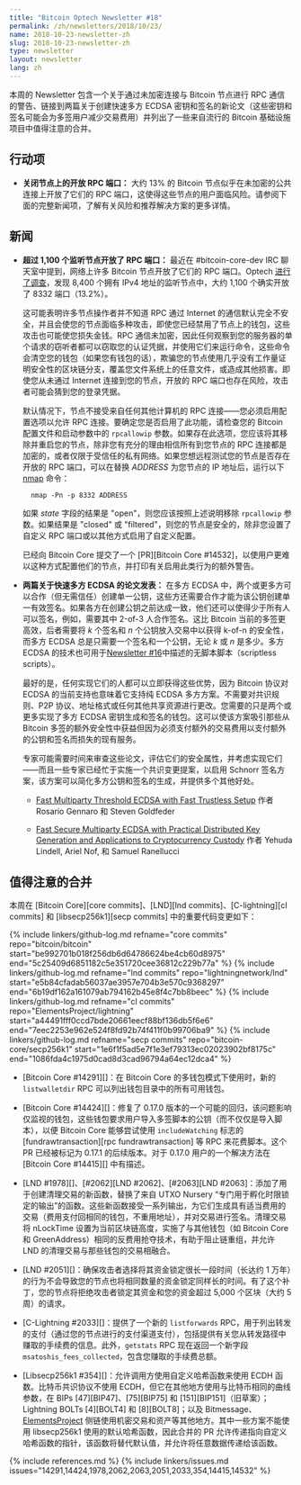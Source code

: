 ```yaml
---
title: "Bitcoin Optech Newsletter #18"
permalink: /zh/newsletters/2018/10/23/
name: 2018-10-23-newsletter-zh
slug: 2018-10-23-newsletter-zh
type: newsletter
layout: newsletter
lang: zh
---
```

本周的 Newsletter 包含一个关于通过未加密连接与 Bitcoin 节点进行 RPC 通信的警告、链接到两篇关于创建快速多方 ECDSA 密钥和签名的新论文（这些密钥和签名可能会为多签用户减少交易费用）并列出了一些来自流行的 Bitcoin 基础设施项目中值得注意的合并。

## 行动项

- **<!--close-open-rpc-ports-on-nodes-->关闭节点上的开放 RPC 端口：** 大约 13% 的 Bitcoin 节点似乎在未加密的公共连接上开放了它们的 RPC 端口，这使得这些节点的用户面临风险。请参阅下面的完整新闻项，了解有关风险和推荐解决方案的更多详情。

## 新闻

- **<!--over-1,100-listening-nodes-have-open-rpc-ports-->超过 1,100 个监听节点开放了 RPC 端口：** 最近在 #bitcoin-core-dev IRC 聊天室中提到，网络上许多 Bitcoin 节点开放了它们的 RPC 端口。Optech [进行了调查][port scan summary]，发现 8,400 个拥有 IPv4 地址的监听节点中，大约 1,100 个确实开放了 8332 端口（13.2%）。

    这可能表明许多节点操作者并不知道 RPC 通过 Internet 的通信默认完全不安全，并且会使您的节点面临多种攻击，即使您已经禁用了节点上的钱包，这些攻击也可能使您损失金钱。RPC 通信未加密，因此任何观察到您的服务器的单个请求的窃听者都可以窃取您的认证凭据，并使用它们来运行命令，这些命令会清空您的钱包（如果您有钱包的话），欺骗您的节点使用几乎没有工作量证明安全性的区块链分支，覆盖您文件系统上的任意文件，或造成其他损害。即使您从未通过 Internet 连接到您的节点，开放的 RPC 端口也存在风险，攻击者可能会猜到您的登录凭据。

    默认情况下，节点不接受来自任何其他计算机的 RPC 连接——您必须启用配置选项以允许 RPC 连接。要确定您是否启用了此功能，请检查您的 Bitcoin 配置文件和启动参数中的 `rpcallowip` 参数。如果存在此选项，您应该将其移除并重启您的节点，除非您有充分的理由相信所有到您节点的 RPC 连接都是加密的，或者仅限于受信任的私有网络。如果您想远程测试您的节点是否存在开放的 RPC 端口，可以在替换 *ADDRESS* 为您节点的 IP 地址后，运行以下 [nmap][] 命令：

        nmap -Pn -p 8332 ADDRESS

    如果 *state* 字段的结果是 "open"，则您应该按照上述说明移除 `rpcallowip` 参数。如果结果是 "closed" 或 "filtered"，则您的节点是安全的，除非您设置了自定义 RPC 端口或以其他方式启用了自定义配置。

    已经向 Bitcoin Core 提交了一个 [PR][Bitcoin Core #14532]，以使用户更难以这种方式配置他们的节点，并打印有关启用此类行为的额外警告。

- **<!--two-papers-published-on-fast-multiparty-ecdsa-->两篇关于快速多方 ECDSA 的论文发表：** 在多方 ECDSA 中，两个或更多方可以合作（但无需信任）创建单一公钥，这些方还需要合作才能为该公钥创建单一有效签名。如果各方在创建公钥之前达成一致，他们还可以使得少于所有人可以签名，例如，需要其中 2-of-3 人合作签名。这比 Bitcoin 当前的多签更高效，后者需要将 *k* 个签名和 *n* 个公钥放入交易中以获得 k-of-n 的安全性，而多方 ECDSA 总是只需要一个签名和一个公钥，无论 *k* 或 *n* 是多少。多方 ECDSA 的技术也可用于[Newsletter #16][news16 mpecdsa]中描述的无脚本脚本（scriptless scripts）。

    最好的是，任何实现它们的人都可以立即获得这些优势，因为 Bitcoin 协议对 ECDSA 的当前支持也意味着它支持纯 ECDSA 多方方案。不需要对共识规则、P2P 协议、地址格式或任何其他共享资源进行更改。您需要的只是两个或更多实现了多方 ECDSA 密钥生成和签名的钱包。这可以使该方案吸引那些从 Bitcoin 多签的额外安全性中获益但因为必须支付额外的交易费用以支付额外的公钥和签名而损失的现有服务。

    专家可能需要时间来审查这些论文，评估它们的安全属性，并考虑实现它们——而且一些专家已经忙于实施一个共识变更提案，以启用 Schnorr 签名方案，该方案可以简化多方公钥和签名的生成，并提供多个其他好处。

    - [Fast Multiparty Threshold ECDSA with Fast Trustless Setup][mpecdsa goldfeder] 作者 Rosario Gennaro 和 Steven Goldfeder

    - [Fast Secure Multiparty ECDSA with Practical Distributed Key Generation and Applications to Cryptocurrency Custody][mpecdsa lindell] 作者 Yehuda Lindell, Ariel Nof, 和 Samuel Ranellucci

[mpecdsa goldfeder]: http://stevengoldfeder.com/papers/GG18.pdf
[mpecdsa lindell]: https://eprint.iacr.org/2018/987.pdf

## 值得注意的合并

本周在 [Bitcoin Core][core commits]、[LND][lnd commits]、[C-lightning][cl commits] 和 [libsecp256k1][secp commits] 中的重要代码变更如下：

{% include linkers/github-log.md
  refname="core commits"
  repo="bitcoin/bitcoin"
  start="be992701b018f256db6d64786624be4cb60d8975"
  end="5c25409d6851182c5e351720cee36812c229b77a"
%}
{% include linkers/github-log.md
  refname="lnd commits"
  repo="lightningnetwork/lnd"
  start="e5b84cfadab56037ae3957e704b3e570c9368297"
  end="6b19df162a161079ab794162b45e8f4c7bb8beec"
%}
{% include linkers/github-log.md
  refname="cl commits"
  repo="ElementsProject/lightning"
  start="a44491fff0ccd7bde20661eecf88bf136db5f6e6"
  end="7eec2253e962e524f8fd92b74f411f0b99706ba9"
%}
{% include linkers/github-log.md
  refname="secp commits"
  repo="bitcoin-core/secp256k1"
  start="1e6f1f5ad5e7f1e3ef79313ec02023902bf8175c"
  end="1086fda4c1975d0cad8d3cad96794a64ec12dca4"
%}

- [Bitcoin Core #14291][]：在 Bitcoin Core 的多钱包模式下使用时，新的 `listwalletdir` RPC 可以列出钱包目录中的所有可用钱包。

- [Bitcoin Core #14424][]：修复了 0.17.0 版本的一个可能的回归，该问题影响仅监视的钱包，这些钱包要求用户导入多签脚本的公钥（而不仅仅是导入脚本），以便 Bitcoin Core 能够尝试使用 `includeWatching` 标志的 [fundrawtransaction][rpc fundrawtransaction] 等 RPC 来花费脚本。这个 PR 已经被标记为 0.17.1 的后续版本。对于 0.17.0 用户的一个解决方法在 [Bitcoin Core #14415][] 中有描述。

- [LND #1978][]、[#2062][LND #2062]、[#2063][LND #2063]：添加了用于创建清理交易的新函数，替换了来自 UTXO Nursery “专门用于孵化时限锁定的输出”的函数。这些新函数接受一系列输出，为它们生成具有适当费用的交易（费用支付回相同的钱包，不重用地址），并对交易进行签名。清理交易将 nLockTime 设置为当前区块链高度，实施了与其他钱包（如 Bitcoin Core 和 GreenAddress）相同的反费用抢夺技术，有助于阻止链重组，并允许 LND 的清理交易与那些钱包的交易相融合。

- [LND #2051][]：确保攻击者选择将其资金锁定很长一段时间（长达约 1 万年）的行为不会导致您的节点也将相同数量的资金锁定同样长的时间。有了这个补丁，您的节点将拒绝攻击者锁定其资金和您的资金超过 5,000 个区块（大约 5 周）的请求。

- [C-Lightning #2033][]：提供了一个新的 `listforwards` RPC，用于列出转发的支付（通过您的节点进行的支付渠道支付），包括提供有关您从转发路径中赚取的手续费的信息。此外，`getstats` RPC 现在返回一个新字段 `msatoshis_fees_collected`，包含您赚取的手续费总额。

- [Libsecp256k1 #354][]：允许调用方使用自定义哈希函数来使用 ECDH 函数。比特币共识协议不使用 ECDH，但它在其他地方使用与比特币相同的曲线参数，在 BIPs [47][BIP47]、[75][BIP75] 和 [151][BIP151]（旧草案）；Lightning BOLTs [4][BOLT4] 和 [8][BOLT8]；以及 Bitmessage、[ElementsProject][] 侧链使用机密交易和资产等其他地方。其中一些方案不能使用 libsecp256k1 使用的默认哈希函数，因此合并的 PR 允许传递指向自定义哈希函数的指针，该函数将替代默认值，并允许将任意数据传递给该函数。

{% include references.md %}
{% include linkers/issues.md issues="14291,14424,1978,2062,2063,2051,2033,354,14415,14532" %}

[bitmessage]: https://bitmessage.org/wiki/Encryption
[elementsproject]: https://elementsproject.org/
[port scan summary]: https://gist.github.com/harding/bf6115a567e80ba5e737242b91c97db2
[nmap]: https://nmap.org/download.html
[news16 mpecdsa]: /zh/newsletters/2018/10/09/#多方-ecdsa-用于无脚本的闪电网络支付通道